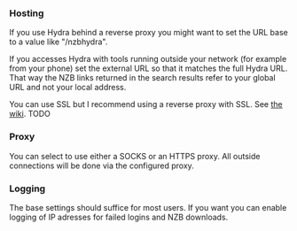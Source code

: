 ### Hosting
If you use Hydra behind a reverse proxy you might want to set the URL base to a value like "/nzbhydra". 

If you accesses Hydra with tools running outside your network (for example from your phone) set the external URL so that it matches the full Hydra URL. 
That way the NZB links returned in the search results refer to your global URL and not your local address.

You can use SSL but I recommend using a reverse proxy with SSL. See [the wiki](https://github.com/theotherp/nzbhydra/wiki/Reverse-proxies-and-URLs). TODO

### Proxy
You can select to use either a SOCKS or an HTTPS proxy. All outside connections will be done via the configured proxy.

### Logging
The base settings should suffice for most users. If you want you can enable logging of IP adresses for failed logins and NZB downloads. 
 


